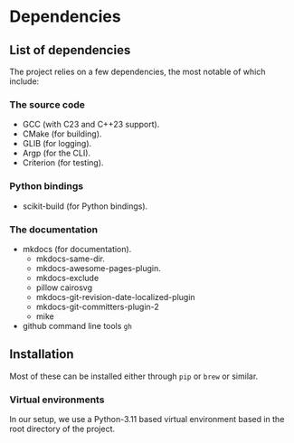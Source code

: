 # Dependencies

## List of dependencies

The project relies on a few dependencies, the most notable of
which include:

### The source code

- GCC (with C23 and C++23 support).
- CMake (for building).
- GLIB (for logging).
- Argp (for the CLI).
- Criterion (for testing).

### Python bindings

- scikit-build (for Python bindings).

### The documentation

- mkdocs (for documentation).
    - mkdocs-same-dir.
    - mkdocs-awesome-pages-plugin.
    - mkdocs-exclude
    - pillow cairosvg
    - mkdocs-git-revision-date-localized-plugin
    - mkdocs-git-committers-plugin-2
    - mike
- github command line tools `gh`

## Installation

Most of these can be installed either through `pip` or `brew`
or similar. 

### Virtual environments

In our setup, we use a Python-3.11 based virtual environment
based in the root directory of the project. 
